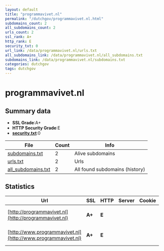 ```yaml
---
layout: default
title: "programmavivet.nl"
permalink: "/dutchgov/programmavivet.nl.html"
subdomains_count: 2
all_subdomains_count: 2
urls_count: 2
ssl_rank: A+
http_rank: E
security_txt: 0
url_link: /data/programmavivet.nl/urls.txt
all_subdomains_link: /data/programmavivet.nl/all_subdomains.txt
subdomains_link: /data/programmavivet.nl/subdomains.txt
categories: dutchgov
tags: dutchgov
---
```



# programmavivet.nl
## Summary data


 - **SSL Grade**:A+
 - **HTTP Security Grade**:E
 - **[security.txt](https://www.digitaleoverheid.nl/nieuws/standaard-security-txt-nu-verplicht-voor-overheid/)**:0


| File       | Count | Info |
|------------|-------|------|
|[subdomains.txt](/DutchGovScope/data/programmavivet.nl/subdomains.txt)|2|Alive subdomains|
|[urls.txt](/DutchGovScope/data/programmavivet.nl/urls.txt)|2|Urls|
|[all_subdomains.txt](/DutchGovScope/data/programmavivet.nl/all_subdomains.txt)|2|All found subdomains (history)|


## Statistics


| Url | SSL | HTTP | Server | Cookie | HSTS | CORS | CTO | CSP | XFO | XXP | RP |FP| Tech |Title |
|--------|-------|-------|------|------|------|------|------|------|------|------|------|------|------|------|
|[http://programmavivet.nl](http://programmavivet.nl)| **A+**| **E**|| | | | | | | | :white_check_mark: | |HSTS Microsoft ASP.NET||
|[http://www.programmavivet.nl](http://www.programmavivet.nl)| **A+**| **E**|| | | | | | | | :white_check_mark: | |HSTS Microsoft ASP.NET||

